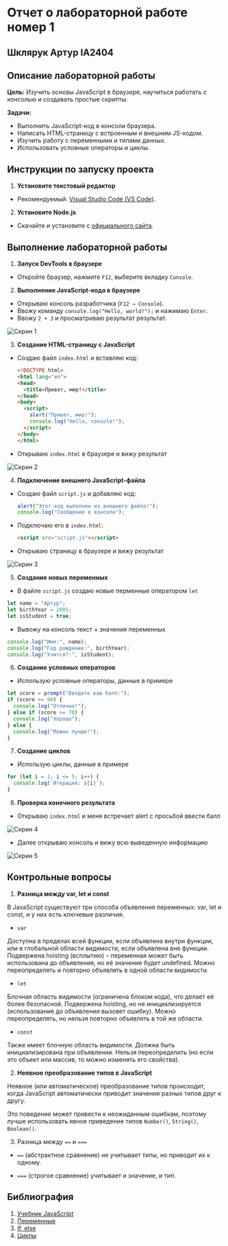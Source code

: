# Отчет о лабораторной работе номер 1
## Шклярук Артур IA2404

## Описание лабораторной работы

**Цель:** Изучить основы JavaScript в браузере, научиться работать с консолью и создавать простые скрипты.

**Задачи:**
- Выполнить JavaScript-код в консоли браузера.
- Написать HTML-страницу с встроенным и внешним JS-кодом.
- Изучить работу с переменными и типами данных.
- Использовать условные операторы и циклы.

## Инструкции по запуску проекта

1. **Установите текстовый редактор**
  - Рекомендуемый: [Visual Studio Code (VS Code)](https://code.visualstudio.com/).
   
2. **Установите Node.js**
  - Скачайте и установите с [официального сайта](https://nodejs.org/).
   
## Выполнение лабораторной работы

1. **Запуск DevTools в браузере**
  - Откройте браузер, нажмите `F12`, выберите вкладку `Console`.
   
2. **Выполнение JavaScript-кода в браузере**
  - Открываю консоль разработчика (`F12 → Console`).
  - Ввожу команду `console.log("Hello, world!");` и нажимаю `Enter`.
  - Ввожу `2 + 3` и просматриваю результат результат.

   ![Скрин 1](images/1.png)

3. **Создание HTML-страницу с JavaScript**
  - Создаю файл `index.html` и вставляю код:
     ```html
     <!DOCTYPE html>
     <html lang="en">
     <head>
       <title>Привет, мир!</title>
     </head>
     <body>
       <script>
         alert("Привет, мир!");
         console.log("Hello, console!");
       </script>
     </body>
     </html>
     ```
  - Открываю `index.html` в браузере и вижу результат

![Скрин 2](images/2.png)


4. **Подключение внешнего JavaScript-файла**
  - Создаю файл `script.js` и добавляю код:
     ```js
     alert("Этот код выполнен из внешнего файла!");
     console.log("Сообщение в консоли");
     ```
  - Подключаю его в `index.html`:
     ```html
     <script src="script.js"></script>
     ```
  - Открываю страницу в браузере и вижу результат

![Скрин 3](images/3.png)

5. **Создание новых переменных**
  - В файле `script.js` создаю новые перменные оператором `let`
```js
let name = "Артур";
let birthYear = 2005;
let isStudent = true;
```
  - Вывожу на консоль текст + значения переменных 
```js
console.log("Имя:", name);
console.log("Год рождения:", birthYear);
console.log("Учится?:", isStudent);
```

6. **Создание условных операторов**
  - Использую условные операторы, данные в примере
```js
let score = prompt("Введите ваш балл:");
if (score >= 90) {
  console.log("Отлично!");
} else if (score >= 70) {
  console.log("Хорошо");
} else {
  console.log("Можно лучше!");
}
```

7. **Создание циклов**
  - Использую циклы, данные в примере
```js
for (let i = 1; i <= 5; i++) {
  console.log(`Итерация: ${i}`);
}
```
8. **Проверка конечного результата**
  - Открываю `index.html` и меня встречает alert с просьбой ввести балл

![Скрин 4](images/4.png)

  - Далее открываю консоль и вижу всю выведенную информацию

![Скрин 5](images/5.png)

## Контрольные вопросы
1. **Разница между var, let и const**

В JavaScript существуют три способа объявления переменных: var, let и const, и у них есть ключевые различия.

  - `var`

Доступна в пределах всей функции, если объявлена внутри функции, или в глобальной области видимости, если объявлена вне функции.
Подвержена hoisting (всплытию) – переменная может быть использована до объявления, но её значение будет undefined.
Можно переопределять и повторно объявлять в одной области видимости.

- `let`

Блочная область видимости (ограничена блоком кода), что делает её более безопасной.
Подвержена hoisting, но не инициализируется (использование до объявления вызовет ошибку).
Можно переопределять, но нельзя повторно объявлять в той же области.

- `const`

Также имеет блочную область видимости.
Должна быть инициализирована при объявлении.
Нельзя переопределить (но если это объект или массив, то можно изменять его свойства).

2. **Неявное преобразование типов в JavaScript**

Неявное (или автоматическое) преобразование типов происходит, когда JavaScript автоматически приводит значения разных типов друг к другу.

Это поведение может привести к неожиданным ошибкам, поэтому лучше использовать явное приведение типов `Number()`, `String()`, `Boolean()`.

3. Разница между `==` и `===`

- `==` (абстрактное сравнение) не учитывает типы, но приводит их к одному.

- `===` (строгое сравнение) учитывает и значение, и тип.

## Библиография
1. [Учебник JavaScript](https://learn.javascript.ru/)
2. [Переменные](https://learn.javascript.ru/variables)
3. [If, else](https://learn.javascript.ru/ifelse)
4. [Циклы](https://learn.javascript.ru/while-for)